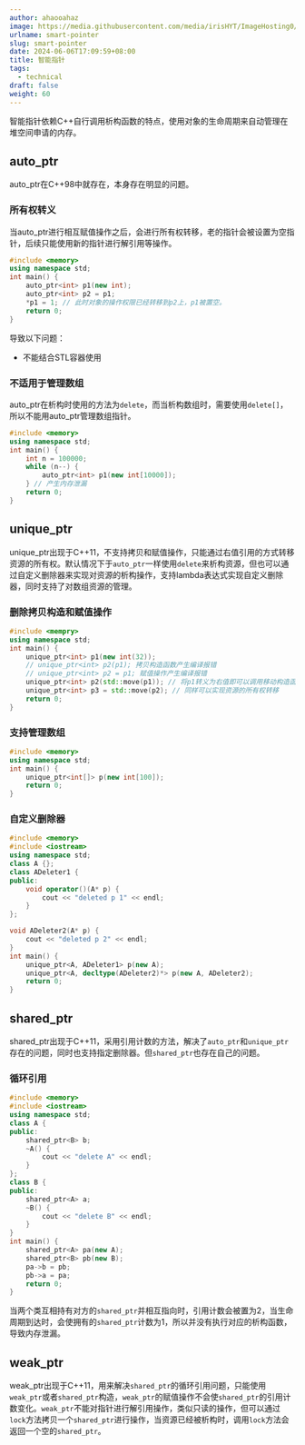 ```yaml
---
author: ahaooahaz
image: https://media.githubusercontent.com/media/irisHYT/ImageHosting0/main/images/1690861871031.webp
urlname: smart-pointer
slug: smart-pointer
date: 2024-06-06T17:09:59+08:00
title: 智能指针
tags:
  - technical
draft: false
weight: 60
---
```

<!--more-->

智能指针依赖C++自行调用析构函数的特点，使用对象的生命周期来自动管理在堆空间申请的内存。
## auto_ptr
auto_ptr在C++98中就存在，本身存在明显的问题。
### 所有权转义
当auto_ptr进行相互赋值操作之后，会进行所有权转移，老的指针会被设置为空指针，后续只能使用新的指针进行解引用等操作。
```cpp
#include <memory>
using namespace std;
int main() {
	auto_ptr<int> p1(new int);
	auto_ptr<int> p2 = p1;
	*p1 = 1; // 此时对象的操作权限已经转移到p2上，p1被置空。
	return 0;
}
```
导致以下问题：
- 不能结合STL容器使用
### 不适用于管理数组
auto_ptr在析构时使用的方法为`delete`，而当析构数组时，需要使用`delete[]`，所以不能用auto_ptr管理数组指针。
```cpp
#include <memory>
using namespace std;
int main() {
	int n = 100000;
	while (n--) {
		auto_ptr<int> p1(new int[10000]);
	} // 产生内存泄漏
	return 0;
}
```
## unique_ptr
unique_ptr出现于C++11，不支持拷贝和赋值操作，只能通过右值引用的方式转移资源的所有权。默认情况下于`auto_ptr`一样使用`delete`来析构资源，但也可以通过自定义删除器来实现对资源的析构操作，支持lambda表达式实现自定义删除器，同时支持了对数组资源的管理。
### 删除拷贝构造和赋值操作
```cpp
#include <mempry>
using namespace std;
int main() {
	unique_ptr<int> p1(new int(32));
	// unique_ptr<int> p2(p1); 拷贝构造函数产生编译报错
	// unique_ptr<int> p2 = p1; 赋值操作产生编译报错
	unique_ptr<int> p2(std::move(p1)); // 将p1转义为右值即可以调用移动构造函数
	unique_ptr<int> p3 = std::move(p2); // 同样可以实现资源的所有权转移
	return 0;
}
```
### 支持管理数组
```cpp
#include <memory>
using namespace std;
int main() {
	unique_ptr<int[]> p(new int[100]);
	return 0;
}
```
### 自定义删除器
```cpp
#include <memory>
#include <iostream>
using namespace std;
class A {};
class ADeleter1 {
public:
	void operator()(A* p) {
		cout << "deleted p 1" << endl;
	}
};

void ADeleter2(A* p) {
	cout << "deleted p 2" << endl;
}
int main() {
	unique_ptr<A, ADeleter1> p(new A);
	unique_ptr<A, decltype(ADeleter2)*> p(new A, ADeleter2);
	return 0;
}

```
## shared_ptr
shared_ptr出现于C++11，采用引用计数的方法，解决了`auto_ptr`和`unique_ptr`存在的问题，同时也支持指定删除器。但`shared_ptr`也存在自己的问题。
### 循环引用
```cpp
#include <memory>
#include <iostream>
using namespace std;
class A {
public:
	shared_ptr<B> b;
	~A() {
		cout << "delete A" << endl;
	}
};
class B {
public:
	shared_ptr<A> a;
	~B() {
		cout << "delete B" << endl;
	}
}
int main() {
	shared_ptr<A> pa(new A);
	shared_ptr<B> pb(new B);
	pa->b = pb;
	pb->a = pa;
	return 0;
}
```
当两个类互相持有对方的`shared_ptr`并相互指向时，引用计数会被置为2，当生命周期到达时，会使拥有的`shared_ptr`计数为1，所以并没有执行对应的析构函数，导致内存泄漏。
## weak_ptr
weak_ptr出现于C++11，用来解决`shared_ptr`的循环引用问题，只能使用`weak_ptr`或者`shared_ptr`构造，`weak_ptr`的赋值操作不会使`shared_ptr`的引用计数变化。`weak_ptr`不能对指针进行解引用操作，类似只读的操作，但可以通过`lock`方法拷贝一个`shared_ptr`进行操作，当资源已经被析构时，调用`lock`方法会返回一个空的`shared_ptr`。